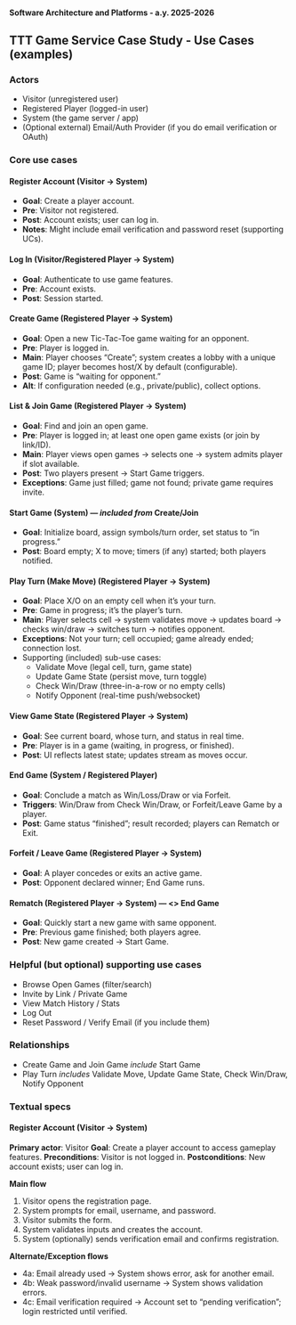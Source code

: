 #### Software Architecture and Platforms - a.y. 2025-2026

## TTT Game Service Case Study - Use Cases (examples)


### Actors

- Visitor (unregistered user)
- Registered Player (logged-in user)
- System (the game server / app)
- (Optional external) Email/Auth Provider (if you do email verification or OAuth)

### Core use cases

#### Register Account (Visitor → System)

- **Goal**: Create a player account.
- **Pre**: Visitor not registered.
- **Post**: Account exists; user can log in.
- **Notes**: Might include email verification and password reset (supporting UCs).

#### Log In (Visitor/Registered Player → System)

- **Goal**: Authenticate to use game features.
- **Pre**: Account exists.
- **Post**: Session started.

#### Create Game (Registered Player → System)

- **Goal**: Open a new Tic-Tac-Toe game waiting for an opponent.
- **Pre**: Player is logged in.
- **Main**: Player chooses “Create”; system creates a lobby with a unique game ID; player becomes host/X by default (configurable).
- **Post**: Game is “waiting for opponent.”
- **Alt**: If configuration needed (e.g., private/public), collect options.

#### List & Join Game (Registered Player → System)

- **Goal**: Find and join an open game.
- **Pre**: Player is logged in; at least one open game exists (or join by link/ID).
- **Main**: Player views open games → selects one → system admits player if slot available.
- **Post**: Two players present → Start Game triggers.
- **Exceptions**: Game just filled; game not found; private game requires invite.

#### Start Game (System) — *included from* Create/Join

- **Goal**: Initialize board, assign symbols/turn order, set status to “in progress.”
- **Post**: Board empty; X to move; timers (if any) started; both players notified.

#### Play Turn (Make Move) (Registered Player → System)

- **Goal**: Place X/O on an empty cell when it’s your turn.
- **Pre**: Game in progress; it’s the player’s turn.
- **Main**: Player selects cell → system validates move → updates board → checks win/draw → switches turn → notifies opponent.
- **Exceptions**: Not your turn; cell occupied; game already ended; connection lost.
- Supporting (included) sub-use cases:
  - Validate Move (legal cell, turn, game state)
  - Update Game State (persist move, turn toggle)
  - Check Win/Draw (three-in-a-row or no empty cells)
  - Notify Opponent (real-time push/websocket)

#### View Game State (Registered Player → System)

- **Goal**: See current board, whose turn, and status in real time.
- **Pre**: Player is in a game (waiting, in progress, or finished).
- **Post**: UI reflects latest state; updates stream as moves occur.

#### End Game (System / Registered Player)

- **Goal**: Conclude a match as Win/Loss/Draw or via Forfeit.
- **Triggers**: Win/Draw from Check Win/Draw, or Forfeit/Leave Game by a player.
- **Post**: Game status “finished”; result recorded; players can Rematch or Exit.

#### Forfeit / Leave Game (Registered Player → System)

- **Goal**: A player concedes or exits an active game.
- **Post**: Opponent declared winner; End Game runs.

#### Rematch (Registered Player → System) — <<extend>> End Game

- **Goal**: Quickly start a new game with same opponent.
- **Pre**: Previous game finished; both players agree.
- **Post**: New game created → Start Game.

### Helpful (but optional) supporting use cases

- Browse Open Games (filter/search)
- Invite by Link / Private Game
- View Match History / Stats
- Log Out
- Reset Password / Verify Email (if you include them)

### Relationships

- Create Game and Join Game *include* Start Game
- Play Turn *includes* Validate Move, Update Game State, Check Win/Draw, Notify Opponent


### Textual specs 

#### Register Account (Visitor → System)

**Primary actor**: Visitor
**Goal**: Create a player account to access gameplay features.
**Preconditions**: Visitor is not logged in.
**Postconditions**: New account exists; user can log in.

**Main flow**

1. Visitor opens the registration page.
2. System prompts for email, username, and password.
3. Visitor submits the form.
4. System validates inputs and creates the account.
5. System (optionally) sends verification email and confirms registration.

**Alternate/Exception flows**
- 4a: Email already used → System shows error, ask for another email.
- 4b: Weak password/invalid username → System shows validation errors.
- 4c: Email verification required → Account set to “pending verification”; login restricted until verified.


